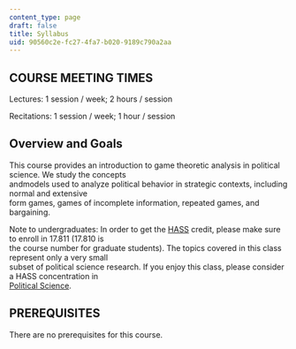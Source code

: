 ```yaml
---
content_type: page
draft: false
title: Syllabus
uid: 90560c2e-fc27-4fa7-b020-9189c790a2aa
---
```

## COURSE MEETING TIMES

Lectures: 1 session / week; 2 hours / session

Recitations: 1 session / week; 1 hour / session

## Overview and Goals

This course provides an introduction to game theoretic analysis in political science. We study the concepts   
andmodels used to analyze political behavior in strategic contexts, including normal and extensive   
form games, games of incomplete information, repeated games, and bargaining.

Note to undergraduates: In order to get the [HASS](https://registrar.mit.edu/registration-academics/academic-requirements/hass-requirement) credit, please make sure to enroll in 17.811 (17.810 is  
the course number for graduate students). The topics covered in this class represent only a very small  
subset of political science research. If you enjoy this class, please consider a HASS concentration in  
[Political Science](https://polisci.mit.edu/).

## PREREQUISITES

There are no prerequisites for this course.